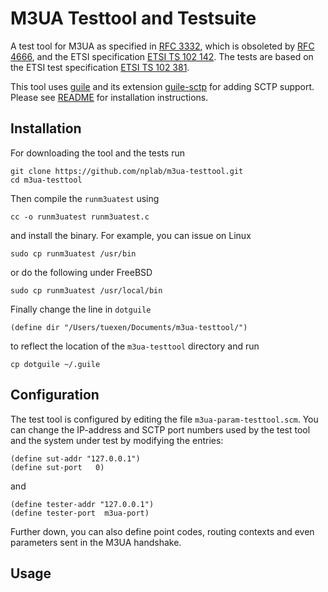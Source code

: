 # M3UA Testtool and Testsuite
A test tool for M3UA as specified in [RFC 3332](https://tools.ietf.org/html/rfc3332),
which is obsoleted by [RFC 4666](https://tools.ietf.org/html/rfc4666), and the ETSI specification
[ETSI TS 102 142](http://www.etsi.org/deliver/etsi_ts/102100_102199/102142/01.01.01_60/ts_102142v010101p.pdf).
The tests are based on the ETSI test specification
[ETSI TS 102 381](http://www.etsi.org/deliver/etsi_ts/102300_102399/102381/01.01.01_60/ts_102381v010101p.pdf).

This tool uses [guile](https://www.gnu.org/software/guile/) and its extension 
[guile-sctp](https://github.com/nplab/guile-sctp) for adding SCTP support.
Please see [README](https://github.com/nplab/guile-sctp/blob/master/README.md#installation) for installation instructions.

## Installation
For downloading the tool and the tests run
```
git clone https://github.com/nplab/m3ua-testtool.git
cd m3ua-testtool
```
Then compile the `runm3uatest` using
```
cc -o runm3uatest runm3uatest.c
```
and install the binary. For example, you can issue on Linux
```
sudo cp runm3uatest /usr/bin
```
or do the following under FreeBSD
```
sudo cp runm3uatest /usr/local/bin
```

Finally change the line in `dotguile`
```
(define dir "/Users/tuexen/Documents/m3ua-testtool/")
```
to reflect the location of the `m3ua-testtool` directory and run
```
cp dotguile ~/.guile
```

## Configuration
The test tool is configured by editing the file `m3ua-param-testtool.scm`. You can change
the IP-address and SCTP port numbers used by the test tool and the system under test by
modifying the entries:
```
(define sut-addr "127.0.0.1")
(define sut-port   0)
```
and
```
(define tester-addr "127.0.0.1")
(define tester-port  m3ua-port)
```
Further down, you can also define point codes, routing contexts and even parameters sent in the M3UA handshake.
## Usage

